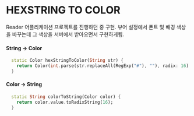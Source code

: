 # HEXSTRING TO COLOR

Reader 어플리케이션 프로젝트를 진행하던 중 구현. 뷰어 설정에서 폰트 및 배경 색상을 바꾸는데 그 색상을 서버에서 받아오면서 구현하게됨.

#### String -> Color

```dart
  static Color hexStringToColor(String str) {
    return Color(int.parse(str.replaceAll(RegExp("#"), ""), radix: 16) + 0xFF000000);
  }
```

#### Color -> String

```dart
  static String colorToString(Color color) {
    return color.value.toRadixString(16);
  }
```
